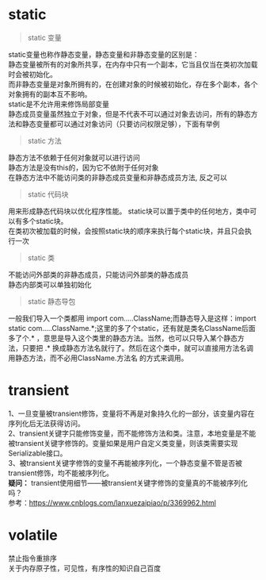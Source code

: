 # static

> static 变量

static变量也称作静态变量，静态变量和非静态变量的区别是：  
静态变量被所有的对象所共享，在内存中只有一个副本，它当且仅当在类初次加载时会被初始化。  
而非静态变量是对象所拥有的，在创建对象的时候被初始化，存在多个副本，各个对象拥有的副本互不影响。  
static是不允许用来修饰局部变量  
静态成员变量虽然独立于对象，但是不代表不可以通过对象去访问，所有的静态方法和静态变量都可以通过对象访问（只要访问权限足够），下面有举例

> static 方法

静态方法不依赖于任何对象就可以进行访问  
静态方法是没有this的，因为它不依附于任何对象  
在静态方法中不能访问类的非静态成员变量和非静态成员方法, 反之可以  

> static 代码块

用来形成静态代码块以优化程序性能。
static块可以置于类中的任何地方，类中可以有多个static块。  
在类初次被加载的时候，会按照static块的顺序来执行每个static块，并且只会执行一次

> static 类

不能访问外部类的非静态成员，只能访问外部类的静态成员  
静态内部类可以单独初始化

> static 静态导包

一般我们导入一个类都用 import com…..ClassName;而静态导入是这样：import static com…..ClassName.\*;这里的多了个static，还有就是类名ClassName后面多了个.\* ，意思是导入这个类里的静态方法。当然，也可以只导入某个静态方法，只要把 .\* 换成静态方法名就行了。然后在这个类中，就可以直接用方法名调用静态方法，而不必用ClassName.方法名
 的方式来调用。
 
 
 # transient
  1、一旦变量被transient修饰，变量将不再是对象持久化的一部分，该变量内容在序列化后无法获得访问。  
  2、transient关键字只能修饰变量，而不能修饰方法和类。注意，本地变量是不能被transient关键字修饰的。变量如果是用户自定义类变量，则该类需要实现Serializable接口。  
  3、被transient关键字修饰的变量不再能被序列化，一个静态变量不管是否被transient修饰，均不能被序列化。  
  **疑问：** transient使用细节——被transient关键字修饰的变量真的不能被序列化吗？  
参考：https://www.cnblogs.com/lanxuezaipiao/p/3369962.html


# volatile
禁止指令重排序  
关于内存原子性，可见性，有序性的知识自己百度
